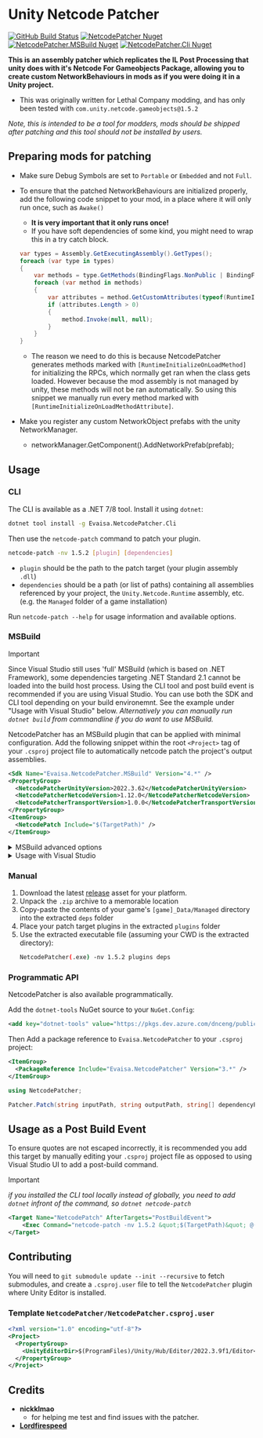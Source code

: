# Unity Netcode Patcher

[![GitHub Build Status](https://img.shields.io/github/actions/workflow/status/EvaisaDev/UnityNetcodePatcher/build.yml?style=for-the-badge&logo=github)](https://github.com/EvaisaDev/UnityNetcodePatcher/actions/workflows/build.yml)
[![NetcodePatcher Nuget](https://img.shields.io/nuget/v/evaisa.netcodepatcher?style=for-the-badge&logo=nuget&label=Netcode%20Patcher)](https://www.nuget.org/packages/Evaisa.NetcodePatcher)
[![NetcodePatcher.MSBuild Nuget](https://img.shields.io/nuget/v/evaisa.netcodepatcher.cli?style=for-the-badge&logo=nuget&label=CLI)](https://www.nuget.org/packages/Evaisa.NetcodePatcher.Cli)
[![NetcodePatcher.Cli Nuget](https://img.shields.io/nuget/v/evaisa.netcodepatcher.msbuild?style=for-the-badge&logo=nuget&label=MSBuild)](https://www.nuget.org/packages/Evaisa.NetcodePatcher.MSBuild)


**This is an assembly patcher which replicates the IL Post Processing that unity does with it's Netcode For Gameobjects Package, allowing you to create custom NetworkBehaviours in mods as if you were doing it in a Unity project.**

- This was originally written for Lethal Company modding, and has only been tested with `com.unity.netcode.gameobjects@1.5.2`

*Note, this is intended to be a tool for modders, mods should be shipped after patching and this tool should not be installed by users.*

## Preparing mods for patching
- Make sure Debug Symbols are set to `Portable` or `Embedded` and not `Full`.
- To ensure that the patched NetworkBehaviours are initialized properly, add the following code snippet to your mod, in a place where it will only run once, such as `Awake()`
   - **It is very important that it only runs once!**
   - If you have soft dependencies of some kind, you might need to wrap this in a try catch block.
	```cs
	var types = Assembly.GetExecutingAssembly().GetTypes();
	foreach (var type in types)
	{
	    var methods = type.GetMethods(BindingFlags.NonPublic | BindingFlags.Instance | BindingFlags.Static);
	    foreach (var method in methods)
	    {
	        var attributes = method.GetCustomAttributes(typeof(RuntimeInitializeOnLoadMethodAttribute), false);
	        if (attributes.Length > 0)
	        {
	            method.Invoke(null, null);
	        }
	    }
	}
	```

   - The reason we need to do this is because NetcodePatcher generates methods marked with `[RuntimeInitializeOnLoadMethod]` for initializing the RPCs, which normally get ran when the class gets loaded.
    However because the mod assembly is not managed by unity, these methods will not be ran automatically.
    So using this snippet we manually run every method marked with `[RuntimeInitializeOnLoadMethodAttribute]`.
 - Make you register any custom NetworkObject prefabs with the unity NetworkManager.
	- networkManager.GetComponent<NetworkManager>().AddNetworkPrefab(prefab);

## Usage

### CLI

The CLI is available as a .NET 7/8 tool. Install it using `dotnet`:

```bash
dotnet tool install -g Evaisa.NetcodePatcher.Cli
```

Then use the `netcode-patch` command to patch your plugin.

```bash
netcode-patch -nv 1.5.2 [plugin] [dependencies]
```

- `plugin` should be the path to the patch target (your plugin assembly `.dll`)
- `dependencies` should be a path (or list of paths) containing all assemblies referenced by your project,
   the `Unity.Netcode.Runtime` assembly, etc. (e.g. the `Managed` folder of a game installation)

Run `netcode-patch --help` for usage information and available options.

### MSBuild

> [!IMPORTANT]
> Since Visual Studio still uses 'full' MSBuild (which is based on .NET Framework), some dependencies targeting .NET Standard 2.1
> cannot be loaded into the build host process.
> Using the CLI tool and post build event is recommended if you are using Visual Studio.
> You can use both the SDK and CLI tool depending on your build environemnt. See the example under "Usage with Visual Studio" below.
> *Alternatively you can manually run `dotnet build` from commandline if you do want to use MSBuild.*

NetcodePatcher has an MSBuild plugin that can be applied with minimal configuration.
Add the following snippet within the root `<Project>` tag of your `.csproj` project file
to automatically netcode patch the project's output assemblies.

```xml
<Sdk Name="Evaisa.NetcodePatcher.MSBuild" Version="4.*" />
<PropertyGroup>
  <NetcodePatcherUnityVersion>2022.3.62</NetcodePatcherUnityVersion>
  <NetcodePatcherNetcodeVersion>1.12.0</NetcodePatcherNetcodeVersion>
  <NetcodePatcherTransportVersion>1.0.0</NetcodePatcherTransportVersion>
</PropertyGroup>
<ItemGroup>
  <NetcodePatch Include="$(TargetPath)" />
</ItemGroup>
```

<details>
<summary>MSBuild advanced options</summary>

```xml
<Project>
  <PropertyGroup>
    // specify your game's Unity Editor/Runtime version
    <NetcodePatcherUnityVersion>2022.3.62</NetcodePatcherUnityVersion>
    // specify your game's Unity Netcode for GameObjects version (note not all versions are supported, notably 1.9.x through 1.11.x inclusive).
    <NetcodePatcherNetcodeVersion>1.12.0</NetcodePatcherNetcodeVersion>
    // specify your game's Unity Transport version (note for all v1.x versions, set 1.0.0)
    <NetcodePatcherTransportVersion>1.0.0</NetcodePatcherTransportVersion>
    // Output to `[assembly]_patched.dll` instead of renaming original assembly
    <NetcodePatcherNoOverwrite>true</NetcodePatcherNoOverwrite>
    // Don't publicize in parallel
    <NetcodePatcherDisableParallel>true</NetcodePatcherDisableParallel>
  </PropertyGroup>

  <ItemGroup>
    <NetcodePatch Include="$(TargetPath)">
      // Override patched output path
      <OutputPath>./bin/foo/bar</OutputPath>
    </NetcodePatch>
  </ItemGroup>
</Project>
```

</details>

<details>
<summary>Usage with Visual Studio</summary>

If you want to support building in both environments (e.g. Visual Studio and `dotnet`) you can use CLI tool for Visual Studio builds, with a `Condition="'$(MSBuildRuntimeType)' != 'Core'"`.

```xml
<Project>
  <ItemGroup>
    <!-- will be automatically skipped for Visual Studio -->
    <NetcodePatch Include="$(TargetPath)" />
  </ItemGroup>
  <PropertyGroup>
    <!-- silence the warning message that should have led you to this documentation -->
    <MSBuildWarningsAsMessages>$(MSBuildWarningsAsMessages);NCP0001</MSBuildWarningsAsMessages>
  </PropertyGroup>
  <Target Name="LegacyNetcodePatch" AfterTargets="NetcodePatch" Condition="'$(MSBuildRuntimeType)' != 'Core'">
    <!-- run the CLI patcher only for MSBuilds that cannot load the dependencies -->
    <Exec Command="netcode-patch -nv 1.5.2 &quot;$(TargetPath)&quot; @(ReferencePathWithRefAssemblies->'&quot;%(Identity)&quot;', ' ')"/>
  </Target>
</Project>
```

</details>

### Manual

1. Download the latest [release](https://github.com/EvaisaDev/UnityNetcodePatcher/releases) asset for your platform.
2. Unpack the `.zip` archive to a memorable location
3. Copy-paste the contents of your game's `[game]_Data/Managed` directory into the extracted `deps` folder
4. Place your patch target plugins in the extracted `plugins` folder
5. Use the extracted executable file (assuming your CWD is the extracted directory):
   ```bash
   NetcodePatcher(.exe) -nv 1.5.2 plugins deps
   ```

### Programmatic API

NetcodePatcher is also available programmatically.

Add the `dotnet-tools` NuGet source to your `NuGet.Config`:
```xml
<add key="dotnet-tools" value="https://pkgs.dev.azure.com/dnceng/public/_packaging/dotnet-tools/nuget/v3/index.json" />
```

Then Add a package reference to
`Evaisa.NetcodePatcher` to your `.csproj` project:

```xml
<ItemGroup>
  <PackageReference Include="Evaisa.NetcodePatcher" Version="3.*" />
</ItemGroup>
```

```csharp
using NetcodePatcher;

Patcher.Patch(string inputPath, string outputPath, string[] dependencyPaths);
```

## Usage as a Post Build Event

To ensure quotes are not escaped incorrectly, it is recommended you add this target by manually editing
your `.csproj` project file as opposed to using Visual Studio UI to add a post-build command.

> [!IMPORTANT]
> *if you installed the CLI tool locally instead of globally, you need to add `dotnet` infront of the command, so `dotnet netcode-patch`*

```xml
<Target Name="NetcodePatch" AfterTargets="PostBuildEvent">
    <Exec Command="netcode-patch -nv 1.5.2 &quot;$(TargetPath)&quot; @(ReferencePathWithRefAssemblies->'&quot;%(Identity)&quot;', ' ')"/>
</Target>
```

## Contributing

You will need to `git submodule update --init --recursive` to fetch submodules,
and create a `.csproj.user` file to tell the `NetcodePatcher` plugin where Unity Editor is installed.

### Template `NetcodePatcher/NetcodePatcher.csproj.user`

```xml
<?xml version="1.0" encoding="utf-8"?>
<Project>
  <PropertyGroup>
    <UnityEditorDir>$(ProgramFiles)/Unity/Hub/Editor/2022.3.9f1/Editor</UnityEditorDir>
  </PropertyGroup>
</Project>
```

## Credits

- **nickklmao**
	- for helping me test and find issues with the patcher.
- **[Lordfirespeed](https://github.com/Lordfirespeed)**
